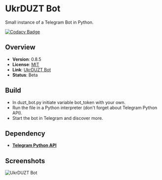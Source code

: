 # UkrDUZT Bot
Small instance of a Telegram Bot in Python.

[![Codacy Badge](https://api.codacy.com/project/badge/Grade/40d84a83b38147c49b4e66705c47a16a)](https://www.codacy.com/app/OpenXRay/xray-16?utm_source=github.com&amp;utm_medium=referral&amp;utm_content=bondarenko-me/duzt_bot&amp;utm_campaign=Badge_Grade)

Overview
--------
- **Version**: 0.8.5
- **License**: [MIT](https://github.com/bondarenko-me/duzt_bot/master/LICENSE)
- **Link**: [UkrDUZT Bot](https://t.me/duztbot/)
- **Status**: Beta

Build
-----------
- In duzt_bot.py initiate variable bot_token with your own.
- Run the file in a Python interpreter (don't forget about Telegram Python API).
- Start the bot in Telegram and discover more.

Dependency
------------
- [**Telegram Python API**](https://github.com/python-telegram-bot/python-telegram-bot/)

Screenshots
-----------
![UkrDUZT Bot](https://github.com/bondarenko-me/duzt_bot/blob/master/duzt_bot_screenshot.PNG)
